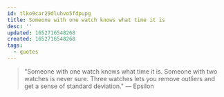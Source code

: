 ```yaml
---
id: tlko9car29dluhvo5fdpupg
title: Someone with one watch knows what time it is
desc: ''
updated: 1652716548268
created: 1652716548268
tags:
  - quotes
---
```


> "Someone with one watch knows what time it is. Someone with two watches is never sure. Three watches lets you remove outliers and get a sense of standard deviation." — Epsilon
> 
